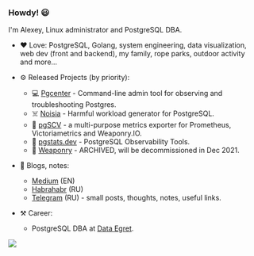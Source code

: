 ### Howdy! 😃

I'm Alexey, Linux administrator and PostgreSQL DBA.

- ❤ Love: PostgreSQL, Golang, system engineering, data visualization, web dev (front and backend), my family, rope parks, outdoor activity and more...


- ⚙️ Released Projects (by priority):
    - 💻 [Pgcenter](https://github.com/lesovsky/pgcenter) - Command-line admin tool for observing and troubleshooting Postgres.    
    - ☠️ [Noisia](https://github.com/lesovsky/noisia) - Harmful workload generator for PostgreSQL.
    - 📡 [pgSCV](https://github.com/weaponry/pgscv) - a multi-purpose metrics exporter for Prometheus, Victoriametrics and Weaponry.IO.
    - 🚀 [pgstats.dev](https://pgstats.dev) - PostgreSQL Observability Tools.
    - 🐘 [Weaponry](https://weaponry.io) - ARCHIVED, will be decommissioned in Dec 2021.


- 📝 Blogs, notes:
    - [Medium](https://lesovsky.medium.com) (EN)
    - [Habrahabr](https://habr.com/ru/users/lesovsky/posts) (RU)
    - [Telegram](https://t.me/lesovsky_me) (RU) - small posts, thoughts, notes, useful links.


- ⚒️ Career:
    - PostgreSQL DBA at [Data Egret](https://dataegret.com/).

![](https://github-readme-stats.vercel.app/api?username=lesovsky&show_icons=true)